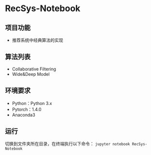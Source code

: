 # RecSys-Notebook
## 项目功能
- 推荐系统中经典算法的实现

## 算法列表
- Collaborative Filtering
- Wide&Deep Model

## 环境要求
- Python：Python 3.x
- Pytorch：1.4.0
- Anaconda3

## 运行
切换到文件夹所在目录，在终端执行以下命令：
`jupyter notebook RecSys-Notebook`

